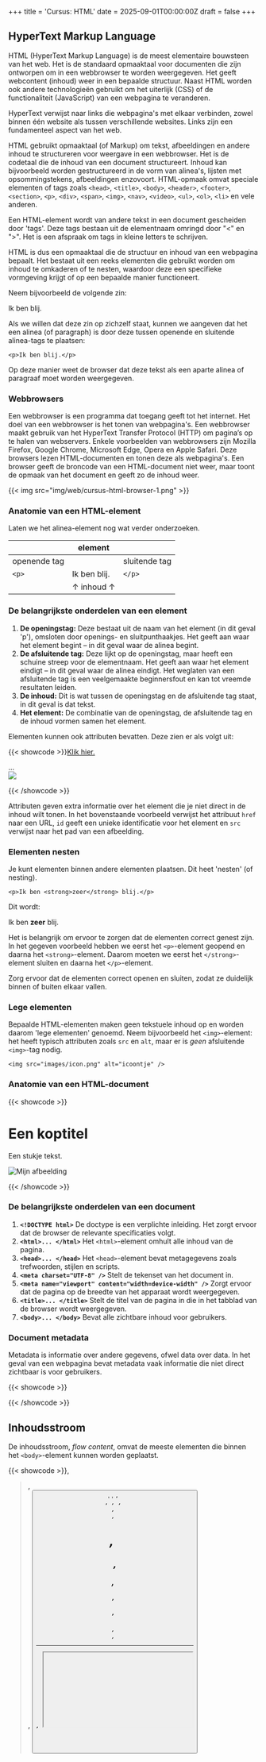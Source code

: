 +++
title = 'Cursus: HTML'
date = 2025-09-01T00:00:00Z
draft = false
+++

## HyperText Markup Language

HTML (HyperText Markup Language) is de meest elementaire bouwsteen van het web. Het is de standaard opmaaktaal voor documenten die zijn ontworpen om in een webbrowser te worden weergegeven. Het geeft webcontent (inhoud) weer in een bepaalde structuur. Naast HTML worden ook andere technologieën gebruikt om het uiterlijk (CSS) of de functionaliteit (JavaScript) van een webpagina te veranderen.

HyperText verwijst naar links die webpagina's met elkaar verbinden, zowel binnen één website als tussen verschillende websites. Links zijn een fundamenteel aspect van het web.

HTML gebruikt opmaaktaal (of Markup) om tekst, afbeeldingen en andere inhoud te structureren voor weergave in een webbrowser. Het is de codetaal die de inhoud van een document structureert. Inhoud kan bijvoorbeeld worden gestructureerd in de vorm van alinea's, lijsten met opsommingstekens, afbeeldingen enzovoort. HTML-opmaak omvat speciale elementen of tags zoals `<head>`, `<title>`, `<body>`, `<header>`, `<footer>`, `<section>`, `<p>`, `<div>`, `<span>`, `<img>`, `<nav>`, `<video>`, `<ul>`, `<ol>`, `<li>` en vele anderen.

Een HTML-element wordt van andere tekst in een document gescheiden door 'tags'. Deze tags bestaan uit de elementnaam omringd door "<" en ">". Het is een afspraak om tags in kleine letters te schrijven.

HTML is dus een opmaaktaal die de structuur en inhoud van een webpagina bepaalt. Het bestaat uit een reeks elementen die gebruikt worden om inhoud te omkaderen of te nesten, waardoor deze een specifieke vormgeving krijgt of op een bepaalde manier functioneert.

Neem bijvoorbeeld de volgende zin:

Ik ben blij.

Als we willen dat deze zin op zichzelf staat, kunnen we aangeven dat het een alinea (of paragraph) is door deze tussen openende en sluitende alinea-tags te plaatsen:

`<p>Ik ben blij.</p>`

Op deze manier weet de browser dat deze tekst als een aparte alinea of paragraaf moet worden weergegeven.

### Webbrowsers

Een webbrowser is een programma dat toegang geeft tot het internet. Het doel van een webbrowser is het tonen van webpagina's. Een webbrowser maakt gebruik van het HyperText Transfer Protocol (HTTP) om pagina’s op te halen van webservers. Enkele voorbeelden van webbrowsers zijn Mozilla Firefox, Google Chrome, Microsoft Edge, Opera en Apple Safari. Deze browsers lezen HTML-documenten en tonen deze als webpagina's. Een browser geeft de broncode van een HTML-document niet weer, maar toont de opmaak van het document en geeft zo de inhoud weer.

{{< img src="img/web/cursus-html-browser-1.png" >}}

### Anatomie van een HTML-element

Laten we het alinea-element nog wat verder onderzoeken.

|              | element      |               |
|--------------|--------------|---------------|
| openende tag |              | sluitende tag |
| `<p>`        | Ik ben blij. | `</p>`        |
|              | ↑ inhoud ↑   |               |

### De belangrijkste onderdelen van een element

1. **De openingstag:** Deze bestaat uit de naam van het element (in dit geval 'p'), omsloten door openings- en sluitpunthaakjes. Het geeft aan waar het element begint – in dit geval waar de alinea begint.
2. **De afsluitende tag:** Deze lijkt op de openingstag, maar heeft een schuine streep voor de elementnaam. Het geeft aan waar het element eindigt – in dit geval waar de alinea eindigt. Het weglaten van een afsluitende tag is een veelgemaakte beginnersfout en kan tot vreemde resultaten leiden.
3. **De inhoud:** Dit is wat tussen de openingstag en de afsluitende tag staat, in dit geval is dat tekst.
4. **Het element:** De combinatie van de openingstag, de afsluitende tag en de inhoud vormen samen het element.

Elementen kunnen ook attributen bevatten. Deze zien er als volgt uit:

{{< showcode >}}<a href="https://www.url.com">Klik hier.</a>
<section id="introductie">...</section>
<img src="img/afbeelding.jpg" />

{{< /showcode >}}

Attributen geven extra informatie over het element die je niet direct in de inhoud wilt tonen. In het bovenstaande voorbeeld verwijst het attribuut `href` naar een URL, `id` geeft een unieke identificatie voor het element en `src` verwijst naar het pad van een afbeelding.

### Elementen nesten

Je kunt elementen binnen andere elementen plaatsen. Dit heet 'nesten' (of nesting).

`<p>Ik ben <strong>zeer</strong> blij.</p>`

Dit wordt:

Ik ben **zeer** blij.

Het is belangrijk om ervoor te zorgen dat de elementen correct genest zijn. In het gegeven voorbeeld hebben we eerst het `<p>`-element geopend en daarna het `<strong>`-element. Daarom moeten we eerst het `</strong>`-element sluiten en daarna het `</p>`-element.

Zorg ervoor dat de elementen correct openen en sluiten, zodat ze duidelijk binnen of buiten elkaar vallen.

### Lege elementen

Bepaalde HTML-elementen maken geen tekstuele inhoud op en worden daarom 'lege elementen' genoemd. Neem bijvoorbeeld het `<img>`-element: het heeft typisch attributen zoals `src` en `alt`, maar er is *geen* afsluitende `<img>`-tag nodig.

`<img src="images/icon.png" alt="icoontje" />`

### Anatomie van een HTML-document

{{< showcode >}}<!DOCTYPE html>
<html lang="en">
  <head>
    <meta charset="UTF-8" />
    <meta name="viewport" content="width=device-width, initial-scale=1.0" />
    <title>Mijn paginatitel</title>
  </head>
  <body>
    <h1>Een koptitel</h1>
    <p>Een stukje tekst.</p>
    <img src="images/afbeelding.jpg" alt="Mijn afbeelding" />
  </body>
</html>

{{< /showcode >}}

### De belangrijkste onderdelen van een document

1. **`<!DOCTYPE html>`** De doctype is een verplichte inleiding. Het zorgt ervoor dat de browser de relevante specificaties volgt.
2. **`<html>... </html>`** Het `<html>`-element omhult alle inhoud van de pagina.
3. **`<head>... </head>`** Het `<head>`-element bevat metagegevens zoals trefwoorden, stijlen en scripts.
4. **`<meta charset="UTF-8" />`** Stelt de tekenset van het document in.
5. **`<meta name="viewport" content="width=device-width" />`** Zorgt ervoor dat de pagina op de breedte van het apparaat wordt weergegeven.
6. **`<title>... </title>`** Stelt de titel van de pagina in die in het tabblad van de browser wordt weergegeven.
7. **`<body>... </body>`** Bevat alle zichtbare inhoud voor gebruikers.

### Document metadata

Metadata is informatie over andere gegevens, ofwel data over data. In het geval van een webpagina bevat metadata vaak informatie die niet direct zichtbaar is voor gebruikers.

{{< showcode >}}<head>
  <meta charset="UTF-8" />
  <meta name="viewport" content="width=device-width, initial-scale=1.0" />
  <meta name="description" content="Cursus" />
  <meta name="keywords" content="HTML, CSS, JavaScript" />
  <meta name="author" content="Vincent Vander Cruyssen" />
  <title>Mijn webpagina</title>
  <link rel="stylesheet" href="style.css" />
</head>

{{< /showcode >}}

## Inhoudsstroom

De inhoudsstroom, *flow content*, omvat de meeste elementen die binnen het `<body>`-element kunnen worden geplaatst.

{{< showcode >}}<a>, <audio>, <blockquote>, <br>, <button>, <canvas>, <code>, <div>, <em>, <embed>, <footer>, <form>, <h1>, <h2>, <h3>, <h4>, <h5>, <h6>, <header>, <hr>, <iframe>, <img>, <input>, <label>, <main>, <mark>, <nav>, <ol>, <p>, <picture>, <script>, <section>, <select>, <span>, <strong>, <sub>, <sup>, <svg>, <textarea>, <time>, <ul>, <video>

{{< /showcode >}}

### Inhoudsverdeling

Inhoudsverdeling, *sectioning content*, verdeelt of segmenteert alle inhoud binnen de body van een webpagina.

1. **`<header>...</header>`** Bevat de introductie van de inhoud, zoals navigatie en logo.
2. **`<nav>...</nav>`** Voor navigatie tussen secties binnen of buiten de pagina.
3. **`<main>...</main>`** Hoofdinhoud van het document.
4. **`<section>...</section>`** Onderverdelingen van het hoofdonderwerp binnen `<main>`.
5. **`<footer>...</footer>`** Voettekst met informatie zoals copyright en links.

### Kopteksten

Kopinhoud, *heading content*, omschrijft de titel of ondertitel van een onderdeel.

{{< showcode >}}<h1>Koptitel</h1>
<h2>Ondertitel</h2>
<h3>...</h3>
<h4>...</h4>
<h5>...</h5>
<h6>...</h6>

{{< /showcode >}}

### Alinea-element

Het `<p>`-element vertegenwoordigt een alinea.

{{< showcode >}}<p>Lorem ipsum dolor sit amet consectetur adipisicing elit. Earum ducimus quae placeat, ipsam minus necessitatibus atque.</p>

{{< /showcode >}}

### Lijst met Lijstitems

Het `<li>`-element wordt gebruikt om een item in een lijst weer te geven.

{{< showcode >}}<ul>
  <li>...</li>
  <li>...</li>
  <li>...</li>
</ul>

{{< /showcode >}}
Dit wordt:
- ...
- ...
- ...

{{< showcode >}}<ol>
  <li>...</li>
  <li>...</li>
  <li>...</li>
</ol>

{{< /showcode >}}
Dit wordt:
1. ...
2. ...
3. ...

### Attributen of kenmerken

Elementen in HTML hebben vaak *attributes*.

1. **`id="..."`** Definieert een unieke identifier.
2. **`src="..."`** Geeft de URL aan van de in te sluiten inhoud.
3. **`alt="..."`** Geeft alternatieve tekst weer voor afbeeldingen.
4. **`href="..."`** Verwijst naar een gekoppelde bron.
5. **`width="..."`** Bepaalt de breedte van een afbeelding.
6. **`height="..."`** Bepaalt de hoogte van een afbeelding.

### Anker-element

Het `<a>`-element maakt een hyperlink.

{{< showcode >}}<a href="#interne-link">Deze link verwijst naar een id binnen de pagina</a>
<a href="http://www.externe-link.be">Deze link verwijst buiten de website</a>

{{< /showcode >}}

### Formulieren

Het `<form>`-element creëert een formulier waarin gebruikers gegevens kunnen invoeren.

### Invoerelement

Het `<input>`-element creëert interactieve elementen voor gebruikersinvoer.

| Element                                       | Voorbeeld                    |
| --------------------------------------------- | ----------------------------- |
| `<input type="text">`                         | Tekstveld                     |
| `<input type="number">`                       | Numeriek veld                 |
| `<input type="password">`                     | Wachtwoordveld                |
| `<input type="checkbox">`                     | Selectievakjes                |
| `<input type="radio">`                        | Keuzevakjes                   |

### Tekstvak

Het `<textarea>`-element creëert een groter invoerveld voor tekst.

{{< showcode >}}<textarea name="opmerking" cols="8" rows="3" placeholder="Hier kan je tekst schrijven."></textarea>

{{< /showcode >}}

### Opties selecteren

Het `<select>`-element creëert een dropdown-menu.

{{< showcode >}}<select name="selectie">
  <option value="waarde1">Kies een optie</option>
  <option value="waarde2">Waarde 2</option>
  <option value="waarde3">Waarde 3</option>
</select>

{{< /showcode >}}

### Knop

Het `<button>`-element creëert een klikbare knop.

{{< showcode >}}<button type="submit">Indienen</button>
<button type="reset">Reset</button>

{{< /showcode >}}

### Veld en omschrift

Het `<fieldset>`-element groepeert invoervelden, en `<legend>` geeft een titel aan een veldset.

{{< showcode >}}<fieldset>
  <legend>Voorbeeld van een fieldset.</legend>
  <input type="text" name="tekstje" placeholder="Voorbeeld" />
</fieldset>

{{< /showcode >}}

### Ingesloten inhoud

Ingesloten elementen importeren inhoud uit een andere bron.

{{< showcode >}}<audio>, <canvas>, <embed>, <iframe>, <img>, <math>, <picture>, <svg>, <video>

{{< /showcode >}}

### Interactieve inhoud

Interactieve elementen zijn specifiek ontworpen voor gebruikersinteractie.

{{< showcode >}}<a>, <button>, <details>, <embed>, <iframe>, <label>, <select>

{{< /showcode >}}

## Bronnen

287: - [MDN Web Docs - HTML Element](https://developer.mozilla.org/en-US/docs/Web/HTML/Element)